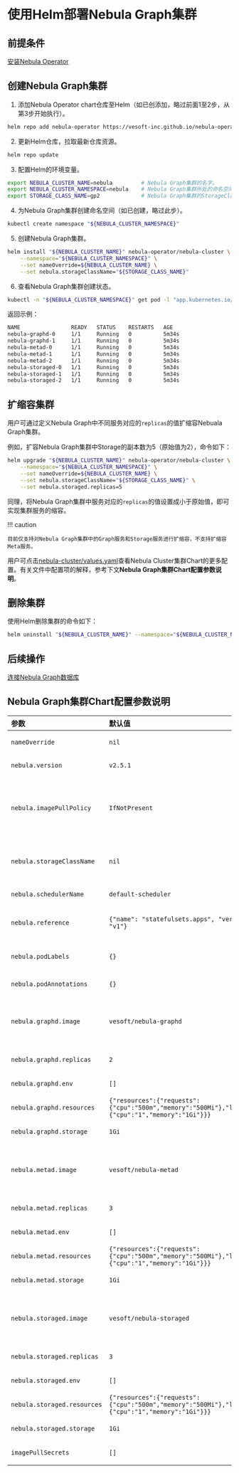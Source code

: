 # 使用Helm部署Nebula Graph集群

## 前提条件

[安装Nebula Operator](../2.deploy-nebula-operator.md)

## 创建Nebula Graph集群

1. 添加Nebula Operator chart仓库至Helm（如已创添加，略过前面1至2步，从第3步开始执行）。
   
  ```bash
  helm repo add nebula-operator https://vesoft-inc.github.io/nebula-operator/charts
  ```

2. 更新Helm仓库，拉取最新仓库资源。
   
  ```bash
  helm repo update
  ```

3. 配置Helm的环境变量。
   
  ```bash
  export NEBULA_CLUSTER_NAME=nebula         # Nebula Graph集群的名字。
  export NEBULA_CLUSTER_NAMESPACE=nebula    # Nebula Graph集群所处的命名空间的名字。
  export STORAGE_CLASS_NAME=gp2             # Nebula Graph集群的StorageClass。
  ```

4. 为Nebula Graph集群创建命名空间（如已创建，略过此步）。

  ```bash
  kubectl create namespace "${NEBULA_CLUSTER_NAMESPACE}"
  ```

5. 创建Nebula Graph集群。

  ```bash
  helm install "${NEBULA_CLUSTER_NAME}" nebula-operator/nebula-cluster \
      --namespace="${NEBULA_CLUSTER_NAMESPACE}" \
      --set nameOverride=${NEBULA_CLUSTER_NAME} \
      --set nebula.storageClassName="${STORAGE_CLASS_NAME}"
  ```

6. 查看Nebula Graph集群创建状态。
   
  ```bash
  kubectl -n "${NEBULA_CLUSTER_NAMESPACE}" get pod -l "app.kubernetes.io/cluster=${NEBULA_CLUSTER_NAME}"
  ```
  返回示例：

  ```bash
  NAME                READY   STATUS    RESTARTS   AGE
  nebula-graphd-0     1/1     Running   0          5m34s
  nebula-graphd-1     1/1     Running   0          5m34s
  nebula-metad-0      1/1     Running   0          5m34s
  nebula-metad-1      1/1     Running   0          5m34s
  nebula-metad-2      1/1     Running   0          5m34s
  nebula-storaged-0   1/1     Running   0          5m34s
  nebula-storaged-1   1/1     Running   0          5m34s
  nebula-storaged-2   1/1     Running   0          5m34s
  ```

## 扩缩容集群

用户可通过定义Nebula Graph中不同服务对应的`replicas`的值扩缩容Nebuala Graph集群。

例如，扩容Nebula Graph集群中Storage的副本数为5（原始值为2），命令如下：

```bash
helm upgrade "${NEBULA_CLUSTER_NAME}" nebula-operator/nebula-cluster \
    --namespace="${NEBULA_CLUSTER_NAMESPACE}" \
    --set nameOverride=${NEBULA_CLUSTER_NAME} \
    --set nebula.storageClassName="${STORAGE_CLASS_NAME}" \
    --set nebula.storaged.replicas=5
```

同理，将Nebula Graph集群中服务对应的`replicas`的值设置成小于原始值，即可实现集群服务的缩容。

!!! caution

    目前仅支持对Nebula Graph集群中的Graph服务和Storage服务进行扩缩容，不支持扩缩容Meta服务。

用户可点击[nebula-cluster/values.yaml](https://github.com/vesoft-inc/nebula-operator/blob/{{operator.branch}}/charts/nebula-cluster/values.yaml)查看Nebula Cluster集群Chart的更多配置。有关文件中配置项的解释，参考下文**Nebula Graph集群Chart配置参数说明**。

## 删除集群

使用Helm删除集群的命令如下：

```bash
helm uninstall "${NEBULA_CLUSTER_NAME}" --namespace="${NEBULA_CLUSTER_NAMESPACE}"
```

## 后续操作

[连接Nebula Graph数据库](../4.connect-to-nebula-graph-service.md)

## Nebula Graph集群Chart配置参数说明

| 参数                        | 默认值                                                       | 描述                                                         |
| :-------------------------- | :----------------------------------------------------------- | ------------------------------------------------------------ |
| `nameOverride`              | `nil`                                                        | 覆盖集群Chart的名称。                                        |
| `nebula.version`            | `v2.5.1`                                                     | Nebula Graph的版本。                                         |
| `nebula.imagePullPolicy`    | `IfNotPresent`                                               | Nebula Graph镜像的拉取策略。关于拉取策略详情，请参考[Image pull policy](https://kubernetes.io/docs/concepts/containers/images/#image-pull-policy)。 |
| `nebula.storageClassName`   | `nil`                                                        | 持久存储卷的类型，默认使用StorageClass的名字。               |
| `nebula.schedulerName`      | `default-scheduler`                                          | Nebula Graph集群的调度器。                                   |
| `nebula.reference`          | `{"name": "statefulsets.apps", "version": "v1"}`             | 为Nebula Graph引用的工作负载。                               |
| `nebula.podLabels`          | `{}`                                                         | Nebula Graph服务Pod的标签。                                  |
| `nebula.podAnnotations`     | `{}`                                                         | Nebula Graph服务的注解。                                     |
| `nebula.graphd.image`       | `vesoft/nebula-graphd`                                       | Graphd容器镜像名称。使用 `nebula.version`中的值作为版本。    |
| `nebula.graphd.replicas`    | `2`                                                          | Graphd服务的副本数。                                         |
| `nebula.graphd.env`         | `[]`                                                         | Graphd服务的环境变量。                                       |
| `nebula.graphd.resources`   | `{"resources":{"requests":{"cpu":"500m","memory":"500Mi"},"limits":{"cpu":"1","memory":"1Gi"}}}` | Graphd资源配置。                                             |
| `nebula.graphd.storage`     | `1Gi`                                                        | Graphd服务的存储大小值。                                     |
| `nebula.metad.image`        | `vesoft/nebula-metad`                                        | Metad容器镜像名称。使用 `nebula.version`中的值作为版本。     |
| `nebula.metad.replicas`     | `3`                                                          | Metad服务的副本数。                                          |
| `nebula.metad.env`          | `[]`                                                         | Metad服务的环境变量。                                        |
| `nebula.metad.resources`    | `{"resources":{"requests":{"cpu":"500m","memory":"500Mi"},"limits":{"cpu":"1","memory":"1Gi"}}}` | Metad服务的资源配置。                                        |
| `nebula.metad.storage`      | `1Gi`                                                        | Graphd服务的存储大小值。                                     |
| `nebula.storaged.image`     | `vesoft/nebula-storaged`                                     | Storaged容器镜像名称。使用 `nebula.version`中的值作为版本。  |
| `nebula.storaged.replicas`  | `3`                                                          | Storaged服务的副本数。                                       |
| `nebula.storaged.env`       | `[]`                                                         | Storaged服务的环境变量。                                     |
| `nebula.storaged.resources` | `{"resources":{"requests":{"cpu":"500m","memory":"500Mi"},"limits":{"cpu":"1","memory":"1Gi"}}}` | Storaged服务的资源配置。                                     |
| `nebula.storaged.storage`   | `1Gi`                                                        | Storaged服务的存储空间值。                                   |
| `imagePullSecrets`          | `[]`                                                         | 拉取镜像的Secret。                                           |
